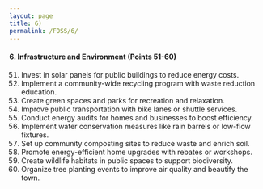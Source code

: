 ```yaml
---
layout: page
title: 6)
permalink: /FOSS/6/
---
```

#### 6. Infrastructure and Environment (Points 51-60)

51. Invest in solar panels for public buildings to reduce energy costs.
52. Implement a community-wide recycling program with waste reduction education.
53. Create green spaces and parks for recreation and relaxation.
54. Improve public transportation with bike lanes or shuttle services.
55. Conduct energy audits for homes and businesses to boost efficiency.
56. Implement water conservation measures like rain barrels or low-flow fixtures.
57. Set up community composting sites to reduce waste and enrich soil.
58. Promote energy-efficient home upgrades with rebates or workshops.
59. Create wildlife habitats in public spaces to support biodiversity.
60. Organize tree planting events to improve air quality and beautify the town.
